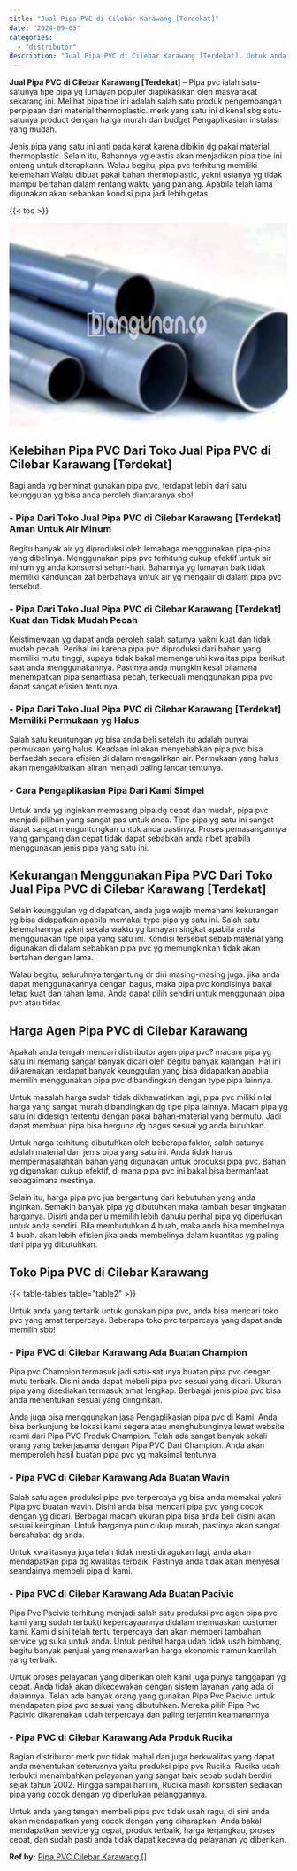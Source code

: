 ```yaml
---
title: "Jual Pipa PVC di Cilebar Karawang [Terdekat]"
date: "2024-09-05"
categories: 
  - "distributor"
description: "Jual Pipa PVC di Cilebar Karawang [Terdekat]. Untuk anda yang tengah membeli pipa pvc tidak usah ragu, di sini anda akan mendapatkan yang cocok dengan yang d..."
---
```


**Jual Pipa PVC di Cilebar Karawang \[Terdekat\]** – Pipa pvc ialah satu-satunya tipe pipa yg lumayan populer diaplikasikan oleh masyarakat sekarang ini. Melihat pipa tipe ini adalah salah satu produk pengembangan perpipaan dari material thermoplastic. merk yang satu ini dikenal sbg satu-satunya product dengan harga murah dan budget Pengaplikasian instalasi yang mudah.

Jenis pipa yang satu ini anti pada karat karena dibikin dg pakai material thermoplastic. Selain itu, Bahannya yg elastis akan menjadikan pipa tipe ini enteng untuk diterapkann. Walau begitu, pipa pvc terhitung memiliki kelemahan Walau dibuat pakai bahan thermoplastic, yakni usianya yg tidak mampu bertahan dalam rentang waktu yang panjang. Apabila telah lama digunakan akan sebabkan kondisi pipa jadi lebih getas.

{{< toc >}}

![Jual Pipa PVC di Cilebar Karawang [Terdekat]](/images/jaul-pipa-pvc-60.png)

## Kelebihan Pipa PVC Dari Toko Jual Pipa PVC di Cilebar Karawang \[Terdekat\]

Bagi anda yg berminat gunakan pipa pvc, terdapat lebih dari satu keunggulan yg bisa anda peroleh diantaranya sbb!

### \- Pipa Dari Toko Jual Pipa PVC di Cilebar Karawang \[Terdekat\] Aman Untuk Air Minum

Begitu banyak air yg diproduksi oleh lemabaga menggunakan pipa-pipa yang dibelinya. Menggunakan pipa pvc terhitung cukup efektif untuk air minum yg anda konsumsi sehari-hari. Bahannya yg lumayan baik tidak memiliki kandungan zat berbahaya untuk air yg mengalir di dalam pipa pvc tersebut.

### \- Pipa Dari Toko Jual Pipa PVC di Cilebar Karawang \[Terdekat\] Kuat dan Tidak Mudah Pecah

Keistimewaan yg dapat anda peroleh salah satunya yakni kuat dan tidak mudah pecah. Perihal ini karena pipa pvc diproduksi dari bahan yang memiliki mutu tinggi, supaya tidak bakal memengaruhi kwalitas pipa berikut saat anda menggunakannya. Pastinya anda mungkin kesal bilamana menempatkan pipa senantiasa pecah, terkecuali menggunakan pipa pvc dapat sangat efisien tentunya.

### \- Pipa Dari Toko Jual Pipa PVC di Cilebar Karawang \[Terdekat\] Memiliki Permukaan yg Halus

Salah satu keuntungan yg bisa anda beli setelah itu adalah punyai permukaan yang halus. Keadaan ini akan menyebabkan pipa pvc bisa berfaedah secara efisien di dalam mengalirkan air. Permukaan yang halus akan mengakibatkan aliran menjadi paling lancar tentunya.

### \- Cara Pengaplikasian Pipa Dari Kami Simpel

Untuk anda yg inginkan memasang pipa dg cepat dan mudah, pipa pvc menjadi pilihan yang sangat pas untuk anda. Tipe pipa yg satu ini sangat dapat sangat menguntungkan untuk anda pastinya. Proses pemasangannya yang gampang dan cepat tidak dapat sebabkan anda ribet apabila menggunakan jenis pipa yang satu ini.

## Kekurangan Menggunakan Pipa PVC Dari Toko Jual Pipa PVC di Cilebar Karawang \[Terdekat\]

Selain keunggulan yg didapatkan, anda juga wajib memahami kekurangan yg bisa didapatkan apabila memakai type pipa yg satu ini. Salah satu kelemahannya yakni sekala waktu yg lumayan singkat apabila anda menggunakan tipe pipa yang satu ini. Kondisi tersebut sebab material yang digunakan di dalam sebabkan pipa pvc yg memungkinkan tidak akan bertahan dengan lama.

Walau begitu, seluruhnya tergantung dr diri masing-masing juga. jika anda dapat menggunakannya dengan bagus, maka pipa pvc kondisinya bakal tetap kuat dan tahan lama. Anda dapat pilih sendiri untuk menggunaan pipa pvc atau tidak.

## Harga Agen Pipa PVC di Cilebar Karawang

Apakah anda tengah mencari distributor agen pipa pvc? macam pipa yg satu ini memang sangat banyak dicari oleh begitu banyak kalangan. Hal ini dikarenakan terdapat banyak keunggulan yang bisa didapatkan apabila memilih menggunakan pipa pvc dibandingkan dengan type pipa lainnya.

Untuk masalah harga sudah tidak dikhawatirkan lagi, pipa pvc miliki nilai harga yang sangat murah dibandingkan dg tipe pipa lainnya. Macam pipa yg satu ini didesign tertentu dengan pakai bahan-material yang bermutu. Jadi dapat membuat pipa bisa berguna dg bagus sesuai yg anda butuhkan.

Untuk harga terhitung dibutuhkan oleh beberapa faktor, salah satunya adalah material dari jenis pipa yang satu ini. Anda tidak harus mempermasalahkan bahan yang digunakan untuk produksi pipa pvc. Bahan yg digunakan cukup efektif, di mana pipa pvc ini bakal bisa bermanfaat sebagaimana mestinya.

Selain itu, harga pipa pvc jua bergantung dari kebutuhan yang anda inginkan. Semakin banyak pipa yg dibutuhkan maka tambah besar tingkatan harganya. Disini anda perlu memilih lebih dahulu perihal pipa yg diperlukan untuk anda sendiri. Bila membutuhkan 4 buah, maka anda bisa membelinya 4 buah. akan lebih efisien jika anda membelinya dalam kuantitas yg paling dari pipa yg dibutuhkan.

## Toko Pipa PVC di Cilebar Karawang

{{< table-tables table="table2" >}}

Untuk anda yang tertarik untuk gunakan pipa pvc, anda bisa mencari toko pvc yang amat terpercaya. Beberapa toko pvc terpercaya yang dapat anda memilih sbb!

### \- Pipa PVC di Cilebar Karawang Ada Buatan Champion

Pipa pvc Champion termasuk jadi satu-satunya buatan pipa pvc dengan mutu terbaik. Disini anda dapat mebeli pipa pvc sesuai yang dicari. Ukuran pipa yang disediakan termasuk amat lengkap. Berbagai jenis pipa pvc bisa anda menentukan sesuai yang diinginkan.

Anda juga bisa menggunakan jasa Pengaplikasian pipa pvc di Kami. Anda bisa berkunjung ke lokasi kami segera atau menghubunginya lewat website resmi dari Pipa PVC Produk Champion. Telah ada sangat banyak sekali orang yang bekerjasama dengan Pipa PVC Dari Champion. Anda akan memperoleh hasil buatan pipa pvc yg maksimal tentunya.

### \- Pipa PVC di Cilebar Karawang Ada Buatan Wavin

Salah satu agen produksi pipa pvc terpercaya yg bisa anda memakai yakni Pipa pvc buatan wavin. Disini anda bisa mencari pipa pvc yang cocok dengan yg dicari. Berbagai macam ukuran pipa bisa anda beli disini akan sesuai keinginan. Untuk harganya pun cukup murah, pastinya akan sangat bersahabat dg anda.

Untuk kwalitasnya juga telah tidak mesti diragukan lagi, anda akan mendapatkan pipa dg kwalitas terbaik. Pastinya anda tidak akan menyesal seandainya membeli pipa di kami.

### \- Pipa PVC di Cilebar Karawang Ada Buatan Pacivic

Pipa Pvc Pacivic terhitung menjadi salah satu produksi pvc agen pipa pvc kami yang sudah terbukti kepercayaannya didalam memuaskan customer kami. Kami disini telah tentu terpercaya dan akan memberi tambahan service yg suka untuk anda. Untuk perihal harga udah tidak usah bimbang, begitu banyak penjual yang menawarkan harga ekonomis namun kamilah yang terbaik.

Untuk proses pelayanan yang diberikan oleh kami juga punya tanggapan yg cepat. Anda tidak akan dikecewakan dengan sistem layanan yang ada di dalamnya. Telah ada banyak orang yang gunakan Pipa Pvc Pacivic untuk mendapatan pipa pvc sesuai yang dibutuhkan. Mereka pilih Pipa Pvc Pacivic dikarenakan udah terpercaya dan paling terjamin keamanannya.

### \- Pipa PVC di Cilebar Karawang Ada Produk Rucika

Bagian distributor merk pvc tidak mahal dan juga berkwalitas yang dapat anda menentukan seterusnya yaitu produksi pipa pvc Rucika. Rucika udah terbukti menambahkan pelayanan yang sangat baik sebab sudah berdiri sejak tahun 2002. Hingga sampai hari ini, Rucika masih konsisten sediakan pipa yang cocok dengan yg diperlukan pelanggannya.

Untuk anda yang tengah membeli pipa pvc tidak usah ragu, di sini anda akan mendapatkan yang cocok dengan yang diharapkan. Anda bakal mendapatkan service yg cepat, produk terbaik, harga terjangkau, proses cepat, dan sudah pasti anda tidak dapat kecewa dg pelayanan yg diberikan.

**Ref by:** [Pipa PVC Cilebar Karawang []](https://id.wikipedia.org/wiki/Pipa)
